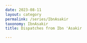 ```yaml
---
date: 2023-08-11
layout: category
permalink: /series/IbnAsakir
taxonomy: IbnAsakir
title: Dispatches from Ibn 'Asakir

---
```

